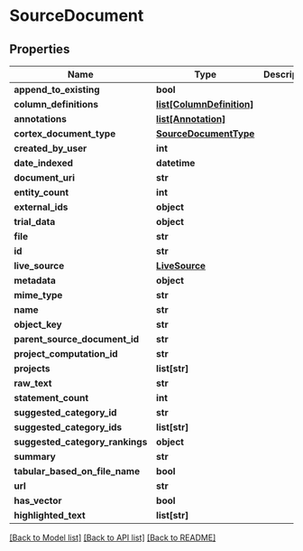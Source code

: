 # SourceDocument

## Properties
Name | Type | Description | Notes
------------ | ------------- | ------------- | -------------
**append_to_existing** | **bool** |  | [optional] 
**column_definitions** | [**list[ColumnDefinition]**](ColumnDefinition.md) |  | [optional] 
**annotations** | [**list[Annotation]**](Annotation.md) |  | [optional] 
**cortex_document_type** | [**SourceDocumentType**](SourceDocumentType.md) |  | [optional] 
**created_by_user** | **int** |  | [optional] 
**date_indexed** | **datetime** |  | [optional] 
**document_uri** | **str** |  | [optional] 
**entity_count** | **int** |  | [optional] 
**external_ids** | **object** |  | [optional] 
**trial_data** | **object** |  | [optional] 
**file** | **str** |  | [optional] 
**id** | **str** |  | [optional] 
**live_source** | [**LiveSource**](LiveSource.md) |  | [optional] 
**metadata** | **object** |  | [optional] 
**mime_type** | **str** |  | [optional] 
**name** | **str** |  | [optional] 
**object_key** | **str** |  | [optional] 
**parent_source_document_id** | **str** |  | [optional] 
**project_computation_id** | **str** |  | [optional] 
**projects** | **list[str]** |  | [optional] 
**raw_text** | **str** |  | [optional] 
**statement_count** | **int** |  | [optional] 
**suggested_category_id** | **str** |  | [optional] 
**suggested_category_ids** | **list[str]** |  | [optional] 
**suggested_category_rankings** | **object** |  | [optional] 
**summary** | **str** |  | [optional] 
**tabular_based_on_file_name** | **bool** |  | [optional] 
**url** | **str** |  | [optional] 
**has_vector** | **bool** |  | [optional] 
**highlighted_text** | **list[str]** |  | [optional] 

[[Back to Model list]](../README.md#documentation-for-models) [[Back to API list]](../README.md#documentation-for-api-endpoints) [[Back to README]](../README.md)

